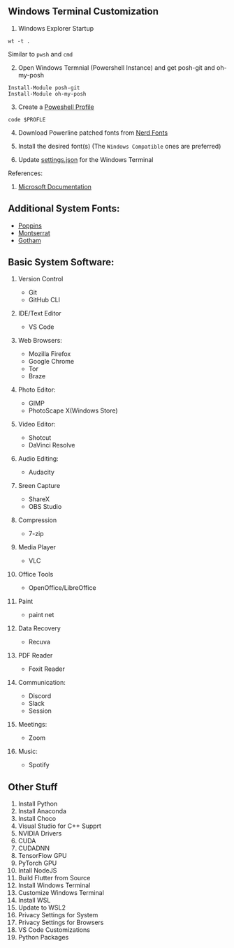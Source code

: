 
## Windows Terminal Customization

1. Windows Explorer Startup

```terminal
wt -t .
```

Similar to ``pwsh`` and ``cmd``

2. Open Windows Termnial (Powershell Instance) and get posh-git and oh-my-posh 

```terminal
Install-Module posh-git
Install-Module oh-my-posh 
```

3. Create a [Poweshell Profile](./Microsoft.PowerShell_Profile.ps1)

```terminal
code $PROFLE
```

4. Download Powerline patched fonts from [Nerd Fonts](https://www.nerdfonts.com/font-downloads)


5. Install the desired font(s)
(The `Windows Compatible` ones are preferred)

5. Update [settings.json](./wt_settings.json) for the Windows Terminal


References:

1. [Microsoft Documentation](https://docs.microsoft.com/en-us/windows/terminal/tutorials/powerline-setup)

## Additional System Fonts:

- [Poppins](https://fonts.google.com/specimen/Poppins?preview.text_type=custom)
- [Montserrat](https://fonts.google.com/specimen/Montserrat?preview.text_type=custom)
- [Gotham](https://freefontsfamily.com/gotham-font-family/)


## Basic System Software:

1. Version Control
    - Git
    - GitHub CLI 

2. IDE/Text Editor
    - VS Code

3. Web Browsers: 
    - Mozilla Firefox
    - Google Chrome
    - Tor
    - Braze

4. Photo Editor:
    - GIMP
    - PhotoScape X(Windows Store)

5. Video Editor:
    - Shotcut 
    - DaVinci Resolve

6. Audio Editing:
    - Audacity 

7. Sreen Capture
    - ShareX
    - OBS Studio

8. Compression
    - 7-zip

9. Media Player
    - VLC

10. Office Tools
    - OpenOffice/LibreOffice

11. Paint
    - paint net

12. Data Recovery
    - Recuva

13. PDF Reader
    - Foxit Reader

14. Communication:
    - Discord
    - Slack
    - Session

15. Meetings:
    - Zoom

16. Music:
    - Spotify

## Other Stuff

1. Install Python
2. Install Anaconda
3. Install Choco
4. Visual Studio for C++ Supprt
5. NVIDIA Drivers
6. CUDA
7. CUDADNN
8. TensorFlow GPU
7. PyTorch GPU
8. Intall NodeJS
9. Build Flutter from Source
10. Install Windows Terminal
11. Customize Windows Terminal
12. Install WSL
13. Update to WSL2
14. Privacy Settings for System
15. Privacy Settings for Browsers
16. VS Code Customizations
17. Python Packages